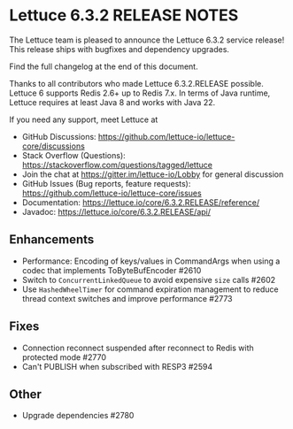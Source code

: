 Lettuce 6.3.2 RELEASE NOTES
==============================

The Lettuce team is pleased to announce the Lettuce 6.3.2 service release!
This release ships with bugfixes and dependency upgrades.

Find the full changelog at the end of this document.

Thanks to all contributors who made Lettuce 6.3.2.RELEASE possible. Lettuce 6 supports
Redis 2.6+ up to Redis 7.x. In terms of Java runtime, Lettuce requires
at least Java 8 and works with Java 22.

If you need any support, meet Lettuce at

* GitHub Discussions: https://github.com/lettuce-io/lettuce-core/discussions
* Stack Overflow (Questions): https://stackoverflow.com/questions/tagged/lettuce
* Join the chat at https://gitter.im/lettuce-io/Lobby for general discussion
* GitHub Issues (Bug reports, feature
  requests): https://github.com/lettuce-io/lettuce-core/issues
* Documentation: https://lettuce.io/core/6.3.2.RELEASE/reference/
* Javadoc: https://lettuce.io/core/6.3.2.RELEASE/api/

Enhancements
------------

* Performance: Encoding of keys/values in CommandArgs when using a codec that implements
  ToByteBufEncoder #2610
* Switch to `ConcurrentLinkedQueue` to avoid expensive `size` calls #2602
* Use `HashedWheelTimer` for command expiration management to reduce thread context
  switches and improve performance #2773

Fixes
-----

* Connection reconnect suspended after reconnect to Redis with protected mode #2770
* Can't PUBLISH when subscribed with RESP3 #2594

Other
-----

* Upgrade dependencies #2780
